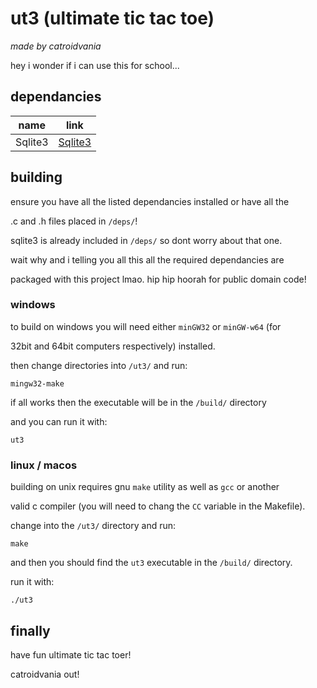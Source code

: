 # ut3 (ultimate tic tac toe)

_made by catroidvania_

hey i wonder if i can use this for school...

## dependancies

| name | link |
|---------|------|
| Sqlite3 | [Sqlite3](https://www.sqlite.org/index.html) |

## building

ensure you have all the listed dependancies installed or have all the 

.c and .h files placed in `/deps/`!

sqlite3 is already included in `/deps/` so dont worry about that one.

wait why and i telling you all this all the required dependancies are

packaged with this project lmao. hip hip hoorah for public domain code!

### windows

to build on windows you will need either `minGW32` or `minGW-w64` (for

32bit and 64bit computers respectively) installed. 

then change directories into `/ut3/` and run:

```
mingw32-make
```

if all works then the executable will be in the `/build/` directory

and you can run it with:

```
ut3
```

### linux / macos

building on unix requires gnu `make` utility as well as `gcc` or another

valid c compiler (you will need to chang the `CC` variable in the Makefile).

change into the `/ut3/` directory and run:

```
make
```

and then you should find the `ut3` executable in the `/build/` directory.

run it with:

```
./ut3
```

## finally

have fun ultimate tic tac toer!

catroidvania out!

